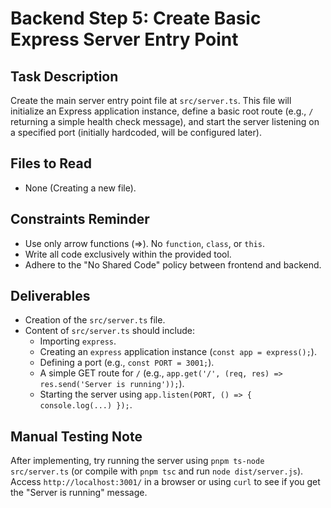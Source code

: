 # Backend Step 5: Create Basic Express Server Entry Point

## Task Description
Create the main server entry point file at `src/server.ts`. This file will initialize an Express application instance, define a basic root route (e.g., `/` returning a simple health check message), and start the server listening on a specified port (initially hardcoded, will be configured later).

## Files to Read
*   None (Creating a new file).

## Constraints Reminder
*   Use only arrow functions (=>). No `function`, `class`, or `this`.
*   Write all code exclusively within the provided tool.
*   Adhere to the "No Shared Code" policy between frontend and backend.

## Deliverables
*   Creation of the `src/server.ts` file.
*   Content of `src/server.ts` should include:
    *   Importing `express`.
    *   Creating an `express` application instance (`const app = express();`).
    *   Defining a port (e.g., `const PORT = 3001;`).
    *   A simple GET route for `/` (e.g., `app.get('/', (req, res) => res.send('Server is running'));`).
    *   Starting the server using `app.listen(PORT, () => { console.log(...) });`.

## Manual Testing Note
After implementing, try running the server using `pnpm ts-node src/server.ts` (or compile with `pnpm tsc` and run `node dist/server.js`). Access `http://localhost:3001/` in a browser or using `curl` to see if you get the "Server is running" message.